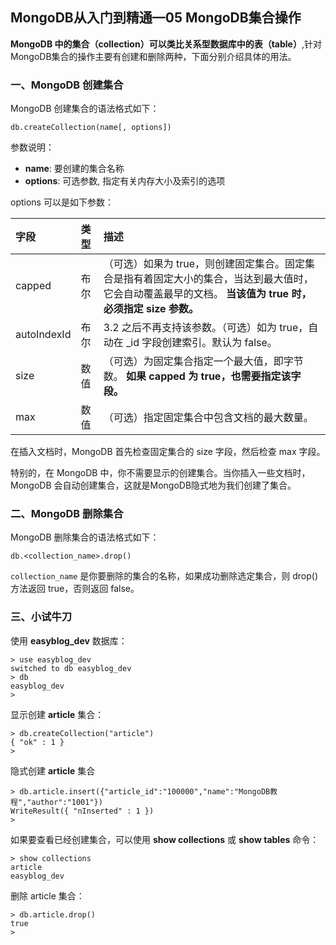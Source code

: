 ## MongoDB从入门到精通—05 MongoDB集合操作

**MongoDB 中的集合（collection）可以类比关系型数据库中的表（table）**,针对MongoDB集合的操作主要有创建和删除两种，下面分别介绍具体的用法。



### 一、MongoDB 创建集合

MongoDB 创建集合的语法格式如下：

```shell
db.createCollection(name[, options])
```

参数说明：

- **name**: 要创建的集合名称
- **options**: 可选参数, 指定有关内存大小及索引的选项

options 可以是如下参数：

| 字段        | 类型 | 描述                                                         |
| :---------- | :--- | :----------------------------------------------------------- |
| capped      | 布尔 | （可选）如果为 true，则创建固定集合。固定集合是指有着固定大小的集合，当达到最大值时，它会自动覆盖最早的文档。 **当该值为 true 时，必须指定 size 参数。** |
| autoIndexId | 布尔 | 3.2 之后不再支持该参数。（可选）如为 true，自动在 _id 字段创建索引。默认为 false。 |
| size        | 数值 | （可选）为固定集合指定一个最大值，即字节数。 **如果 capped 为 true，也需要指定该字段。** |
| max         | 数值 | （可选）指定固定集合中包含文档的最大数量。                   |

在插入文档时，MongoDB 首先检查固定集合的 size 字段，然后检查 max 字段。

特别的，在 MongoDB 中，你不需要显示的创建集合。当你插入一些文档时，MongoDB 会自动创建集合，这就是MongoDB隐式地为我们创建了集合。





### 二、MongoDB 删除集合

MongoDB 删除集合的语法格式如下：

```shell
db.<collection_name>.drop()
```

`collection_name` 是你要删除的集合的名称，如果成功删除选定集合，则 drop() 方法返回 true，否则返回 false。





### 三、小试牛刀

使用 **easyblog_dev** 数据库：

```shell
> use easyblog_dev
switched to db easyblog_dev
> db
easyblog_dev
> 
```

显示创建 **article** 集合：

```shell
> db.createCollection("article")
{ "ok" : 1 }
>
```

隐式创建 **article** 集合

```shell
> db.article.insert({"article_id":"100000","name":"MongoDB教程","author":"1001"})
WriteResult({ "nInserted" : 1 })
>
```

如果要查看已经创建集合，可以使用 **show collections** 或 **show tables** 命令：

```shell
> show collections
article
easyblog_dev
```

删除 article 集合：

```shell
> db.article.drop()
true
>
```

